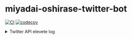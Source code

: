 # miyadai-oshirase-twitter-bot

[![CI](https://github.com/korosuke613/miyadai-oshirase-twitter-bot/actions/workflows/ci.yaml/badge.svg)](https://github.com/korosuke613/miyadai-oshirase-twitter-bot/actions/workflows/ci.yaml) [![codecov](https://codecov.io/gh/korosuke613/miyadai-oshirase-twitter-bot/branch/main/graph/badge.svg?token=mS7uVtbmOW)](https://codecov.io/gh/korosuke613/miyadai-oshirase-twitter-bot)

<details>
<summary>Twitter API elevete log</summary>

申請文

```
私の所属していた大学のお知らせを自動でツイートするbotを運用します。大学のサイトをスクレイピングし、まだツイートされていなければツイートするようにします。そのために、`GET /2/users/:id/tweets`を運用するアカウントに使い、最大10の直近のツイートを取得します。取得したツイートを解析し、新しいツイートが重複していないかを確認します。
```

英語

```
I will run a bot that automatically tweets announcements from my university. It will scrape the university's website and tweet if it hasn't been tweeted yet. To do this, I will use `GET /2/users/:id/tweets` for the account I operate and retrieve up to 10 most recent tweets. The retrieved tweets are parsed to check for duplicate new tweets.
```

```
`GET /2/users/:id/tweets`を運用するアカウントに使い、最大10の直近のツイートを取得します。取得したツイートを解析し、新しいツイートが重複していないかを確認します。
他のアカウントのツイートを取得する予定はありません。
```

```
Use `GET /2/users/:id/tweets` for accounts that operate and retrieve up to 10 most recent tweets. The retrieved tweets are parsed to check for duplicate new tweets.
I do not plan to retrieve tweets from other accounts.
```

```
`Tweet`を利用します。お知らせをTweetする必要があるからです。もちろん、それ以外の権限（Retweet, Like, Follow, or Direct Message）は利用しません。
```

```
Use `Tweet`. This is because I need to Tweet the announcement. Of course, other permissions (Retweet, Like, Follow, or Direct Message) are not used.
```

</details>


